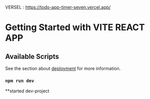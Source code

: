 VERSEL : https://todo-app-timer-seven.vercel.app/
# Getting Started with VITE REACT APP 


## Available Scripts




See the section about [deployment](https://facebook.github.io/create-react-app/docs/deployment) for more information.

### `npm run dev`

**started dev-project


